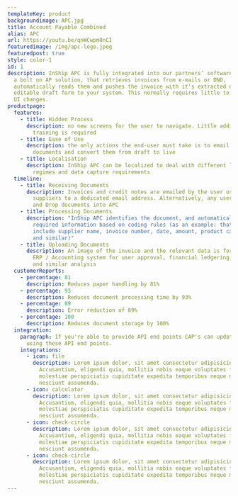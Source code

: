 ```yaml
---
templateKey: product
backgroundimage: APC.jpg
title: Account Payable Combined
alias: APC
url: https://youtu.be/qnWCwpm8nCI
featuredimage: /img/apc-logo.jpeg
featuredpost: true
style: color-1
id: 1
description: InShip APC is fully integrated into our partners’ software. APC is
  a bolt on AP solution, that retrieves invoices from e-mails or DND,
  automatically reads them and pushes the invoice with it's extracted data in an
  editable draft form to your system. This normally requires little to no UX or
  UI changes.
productpage:
  features:
    - title: Hidden Process
      description: no new screens for the user to navigate. Little additional end-user
        training is required
    - title: Ease of Use
      description: the only actions the end-user must take is to email or Drag & Drop
        documents and convert them from draft to live
    - title: Localisation
      description: InShip APC can be localized to deal with different languages, tax
        regimes and data capture requirements
  timeline:
    - title: Receiving Documents
      description: Invoices and credit notes are emailed by the user or their
        suppliers to a dedicated email address. Alternatively, any user can Drag
        and Drop documents into APC
    - title: Processing Documents
      description: "InShip APC identifies the document, and automatically captures the
        required information based on coding rules (as an example: that data can
        include supplier name, invoice number, date, amount, product categories
        and similar)"
    - title: Uploading Documents
      description: An image of the invoice and the relevant data is forwarded to the
        ERP / Accounting system for user approval, financial ledgering, payment,
        and similar analysis
  customerReports:
    - percentage: 81
      description: Reduces paper handling by 81%
    - percentage: 93
      description: Reduces document processing time by 93%
    - percentage: 89
      description: Error reduction of 89%
    - percentage: 100
      description: Reduces document storage by 100%
  integration:
    paragraph: If you're able to provide API end points CAP's can update your system
      using these API end points.
    integrations:
      - icon: file
        description: Lorem ipsum dolor, sit amet consectetur adipisicing elit.
          Accusantium, eligendi quia, mollitia nobis eaque voluptates fugiat
          molestiae perspiciatis cupiditate expedita temporibus neque modi velit
          nesciunt assumenda.
      - icon: calculator
        description: Lorem ipsum dolor, sit amet consectetur adipisicing elit.
          Accusantium, eligendi quia, mollitia nobis eaque voluptates fugiat
          molestiae perspiciatis cupiditate expedita temporibus neque modi velit
          nesciunt assumenda.
      - icon: check-circle
        description: Lorem ipsum dolor, sit amet consectetur adipisicing elit.
          Accusantium, eligendi quia, mollitia nobis eaque voluptates fugiat
          molestiae perspiciatis cupiditate expedita temporibus neque modi velit
          nesciunt assumenda.
      - icon: check-circle
        description: Lorem ipsum dolor, sit amet consectetur adipisicing elit.
          Accusantium, eligendi quia, mollitia nobis eaque voluptates fugiat
          molestiae perspiciatis cupiditate expedita temporibus neque modi velit
          nesciunt assumenda.
---
```

